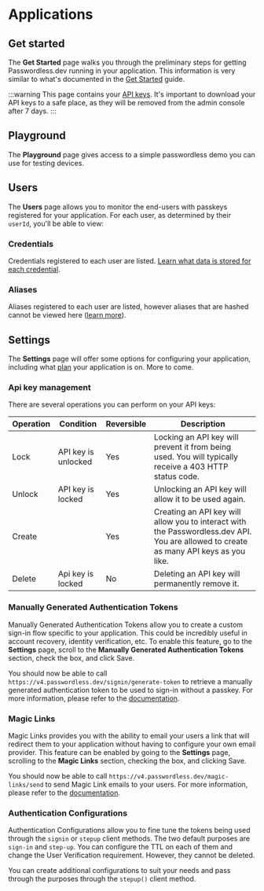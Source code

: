 # Applications

## Get started

The **Get Started** page walks you through the preliminary steps for getting Passwordless.dev running in your application. This information is very similar to what's documented in the [Get Started](../get-started) guide.

:::warning
This page contains your [API keys](../concepts.md#api-keys). It's important to download your API keys to a safe place, as they will be removed from the admin console after 7 days.
:::

## Playground

The **Playground** page gives access to a simple passwordless demo you can use for testing devices.

## Users

The **Users** page allows you to monitor the end-users with passkeys registered for your application. For each user, as determined by their `userId`, you'll be able to view:

### Credentials

Credentials registered to each user are listed. [Learn what data is stored for each credential](../concepts.md#credential).

### Aliases

Aliases registered to each user are listed, however aliases that are hashed cannot be viewed here ([learn more](../api.md#alias)).

## Settings

The **Settings** page will offer some options for configuring your application, including what [plan](https://bitwarden.com/products/passwordless/#pricing) your application is on. More to come.

### Api key management

There are several operations you can perform on your API keys:

| Operation | Condition           | Reversible | Description                                                                                                                           |
| --------- | ------------------- | ---------- | ------------------------------------------------------------------------------------------------------------------------------------- |
| Lock      | API key is unlocked | Yes        | Locking an API key will prevent it from being used. You will typically receive a 403 HTTP status code.                                |
| Unlock    | API key is locked   | Yes        | Unlocking an API key will allow it to be used again.                                                                                  |
| Create    |                     | Yes        | Creating an API key will allow you to interact with the Passwordless.dev API. You are allowed to create as many API keys as you like. |
| Delete    | Api key is locked   | No         | Deleting an API key will permanently remove it.                                                                                       |

### Manually Generated Authentication Tokens

Manually Generated Authentication Tokens allow you to create a custom sign-in flow specific to your application. This could be incredibly useful in account recovery, identity verification, etc. To enable this feature, go to the **Settings** page, scroll to the **Manually Generated Authentication Tokens** section, check the box, and click Save.

You should now be able to call `https://v4.passwordless.dev/signin/generate-token` to retrieve a manually generated authentication token to be used to sign-in without a passkey. For more information, please refer to the [documentation](../api.md#signin-generate-token).

### Magic Links

Magic Links provides you with the ability to email your users a link that will redirect them to your application without having to configure your own email provider. This feature can be enabled by going to the **Settings** page, scrolling to the **Magic Links** section, checking the box, and clicking Save.

You should now be able to call `https://v4.passwordless.dev/magic-links/send` to send Magic Link emails to your users. For more information, please refer to the [documentation](../api.md#magic-links-send).

### Authentication Configurations

Authentication Configurations allow you to fine tune the tokens being used through the `signin` or `stepup` client methods.  The two default purposes are `sign-in` and `step-up`.  You can configure the TTL on each of them and change the User Verification requirement. However, they cannot be deleted.

You can create additional configurations to suit your needs and pass through the purposes through the `stepup()` client method.